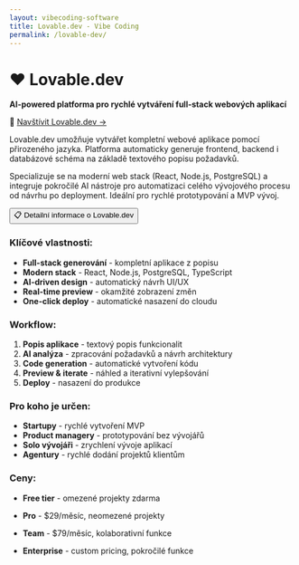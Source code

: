 ```yaml
---
layout: vibecoding-software
title: Lovable.dev - Vibe Coding
permalink: /lovable-dev/
---
```



# ❤️ Lovable.dev

**AI-powered platforma pro rychlé vytváření full-stack webových aplikací**

🔗 [Navštívit Lovable.dev →](https://lovable.dev/invite/405d95b3-120c-4d39-9359-6deaf3dc482e)

Lovable.dev umožňuje vytvářet kompletní webové aplikace pomocí přirozeného jazyka. Platforma automaticky generuje frontend, backend i databázové schéma na základě textového popisu požadavků.

Specializuje se na moderní web stack (React, Node.js, PostgreSQL) a integruje pokročilé AI nástroje pro automatizaci celého vývojového procesu od návrhu po deployment. Ideální pro rychlé prototypování a MVP vývoj.

<div class="vibecoding-details">
  <button class="vibecoding-toggle collapsed" onclick="toggleDetails(this)">
    📋 Detailní informace o Lovable.dev
  </button>
  <div class="vibecoding-content" markdown="1">

### Klíčové vlastnosti:
- **Full-stack generování** - kompletní aplikace z popisu
- **Modern stack** - React, Node.js, PostgreSQL, TypeScript
- **AI-driven design** - automatický návrh UI/UX
- **Real-time preview** - okamžité zobrazení změn
- **One-click deploy** - automatické nasazení do cloudu

### Workflow:
1. **Popis aplikace** - textový popis funkcionalit
2. **AI analýza** - zpracování požadavků a návrh architektury
3. **Code generation** - automatické vytvoření kódu
4. **Preview & iterate** - náhled a iterativní vylepšování
5. **Deploy** - nasazení do produkce

### Pro koho je určen:
- **Startupy** - rychlé vytvoření MVP
- **Product managery** - prototypování bez vývojářů
- **Solo vývojáři** - zrychlení vývoje aplikací
- **Agentury** - rychlé dodání projektů klientům

### Ceny:
- **Free tier** - omezené projekty zdarma
- **Pro** - $29/měsíc, neomezené projekty
- **Team** - $79/měsíc, kolaborativní funkce
- **Enterprise** - custom pricing, pokročilé funkce

  </div>
</div>

